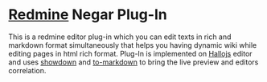 # [Redmine](http://www.redmine.org) Negar Plug-In
This is a redmine editor plug-in which you can edit texts in rich and markdown format simultaneously that helps you having dynamic wiki while editing pages in html rich format. Plug-In is implemented on [Hallojs](http://hallojs.org) editor and uses [showdown](https://github.com/showdownjs/showdown.git) and [to-markdown](https://github.com/domchristie/to-markdown) to bring the live preview and editors correlation.